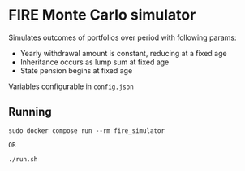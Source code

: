 # FIRE Monte Carlo simulator

Simulates outcomes of portfolios over period with following params:

 * Yearly withdrawal amount is constant, reducing at a fixed age
 * Inheritance occurs as lump sum at fixed age
 * State pension begins at fixed age

Variables configurable in `config.json`

## Running
```
sudo docker compose run --rm fire_simulator

OR

./run.sh
```
